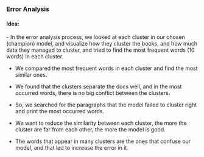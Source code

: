 <h3>Error Analysis</h3>
<h4>Idea:</h4>
- In the error analysis process, we looked at each cluster in our
chosen (champion) model, and visualize how they cluster the
books, and how much data they managed to cluster, and tried to
find the most frequent words (10 words) in each cluster.<br>

- We compared the most frequent words in each cluster and find the
most similar ones.<br>

- We found that the clusters separate the docs well, and in the most
occurred words, there is no big conflict between the clusters.<br>

- So, we searched for the paragraphs that the model failed to cluster
right and print the most occurred words.<br>

- We want to reduce the similarity between each cluster, the more
the cluster are far from each other, the more the model is good.<br>

- The words that appear in many clusters are the ones that confuse
our model, and that led to increase the error in it.

